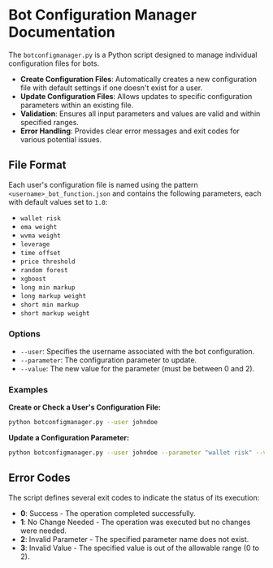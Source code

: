 # Bot Configuration Manager Documentation

The `botconfigmanager.py` is a Python script designed to manage individual configuration files for bots. 

- **Create Configuration Files**: Automatically creates a new configuration file with default settings if one doesn't exist for a user.
- **Update Configuration Files**: Allows updates to specific configuration parameters within an existing file.
- **Validation**: Ensures all input parameters and values are valid and within specified ranges.
- **Error Handling**: Provides clear error messages and exit codes for various potential issues.

## File Format

Each user's configuration file is named using the pattern `<username>_bot_function.json` and contains the following parameters, each with default values set to `1.0`:

- `wallet risk`
- `ema weight`
- `wvma weight`
- `leverage`
- `time offset`
- `price threshold`
- `random forest`
- `xgboost`
- `long min markup`
- `long markup weight`
- `short min markup`
- `short markup weight`

### Options

- `--user`: Specifies the username associated with the bot configuration.
- `--parameter`: The configuration parameter to update.
- `--value`: The new value for the parameter (must be between 0 and 2).

### Examples

**Create or Check a User's Configuration File:**

```bash
python botconfigmanager.py --user johndoe
```

**Update a Configuration Parameter:**

```bash
python botconfigmanager.py --user johndoe --parameter "wallet risk" --value 1.2
```

## Error Codes

The script defines several exit codes to indicate the status of its execution:

- **0**: Success - The operation completed successfully.
- **1**: No Change Needed - The operation was executed but no changes were needed.
- **2**: Invalid Parameter - The specified parameter name does not exist.
- **3**: Invalid Value - The specified value is out of the allowable range (0 to 2).
